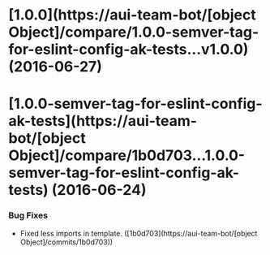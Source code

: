 <a name="1.0.0"></a>
# [1.0.0](https://aui-team-bot/[object Object]/compare/1.0.0-semver-tag-for-eslint-config-ak-tests...v1.0.0) (2016-06-27)



<a name="1.0.0-semver-tag-for-eslint-config-ak-tests"></a>
# [1.0.0-semver-tag-for-eslint-config-ak-tests](https://aui-team-bot/[object Object]/compare/1b0d703...1.0.0-semver-tag-for-eslint-config-ak-tests) (2016-06-24)


### Bug Fixes

* Fixed less imports in template. ([1b0d703](https://aui-team-bot/[object Object]/commits/1b0d703))



